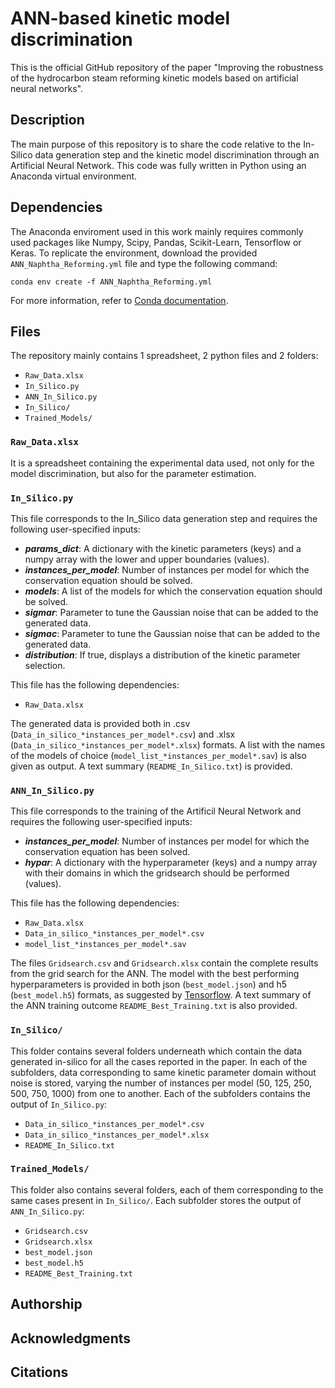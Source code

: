 # ANN-based kinetic model discrimination 
This is the official GitHub repository of the paper "Improving the robustness of the hydrocarbon steam reforming kinetic models based on artificial neural networks".

## Description
The main purpose of this repository is to share the code relative to the In-Silico data generation step and the kinetic model discrimination through an Artificial Neural Network. This code was fully written in Python using an Anaconda virtual environment.

## Dependencies
The Anaconda enviroment used in this work mainly requires commonly used packages like Numpy, Scipy, Pandas, Scikit-Learn, Tensorflow or Keras. To replicate the environment, download the provided ```ANN_Naphtha_Reforming.yml``` file and type the following command:
```
conda env create -f ANN_Naphtha_Reforming.yml
```
For more information, refer to [Conda documentation](https://conda.io/projects/conda/en/latest/user-guide/tasks/manage-environments.html#creating-an-environment-from-an-environment-yml-file).

## Files
The repository mainly contains 1 spreadsheet, 2 python files and 2 folders:
- ```Raw_Data.xlsx```
- ```In_Silico.py```
- ```ANN_In_Silico.py```
- ```In_Silico/```
- ```Trained_Models/```

### ```Raw_Data.xlsx```
It is a spreadsheet containing the experimental data used, not only for the model discrimination, but also for the parameter estimation.

### ```In_Silico.py```
This file corresponds to the In_Silico data generation step and requires the following user-specified inputs:
- ***params_dict***: A dictionary with the kinetic parameters (keys) and a numpy array with the lower and upper boundaries (values).
- ***instances_per_model***: Number of instances per model for which the conservation equation should be solved.
- ***models***: A list of the models for which the conservation equation should be solved.
- ***sigmar***: Parameter to tune the Gaussian noise that can be added to the generated data.
- ***sigmac***: Parameter to tune the Gaussian noise that can be added to the generated data.
- ***distribution***: If true, displays a distribution of the kinetic parameter selection.

This file has the following dependencies:
- ```Raw_Data.xlsx```

The generated data is provided both in .csv (```Data_in_silico_*instances_per_model*.csv```) and .xlsx (```Data_in_silico_*instances_per_model*.xlsx```) formats. A list with the names of the models of choice (```model_list_*instances_per_model*.sav```) is also given as output. A text summary (```README_In_Silico.txt```) is provided.

### ```ANN_In_Silico.py```
This file corresponds to the training of the Artificil Neural Network and requires the following user-specified inputs:
- ***instances_per_model***: Number of instances per model for which the conservation equation has been solved.
- ***hypar***: A dictionary with the hyperparameter (keys) and a numpy array with their domains in which the gridsearch should be performed (values).

This file has the following dependencies:
- ```Raw_Data.xlsx```
- ```Data_in_silico_*instances_per_model*.csv```
- ```model_list_*instances_per_model*.sav```

The files ```Gridsearch.csv``` and ```Gridsearch.xlsx``` contain the complete results from the grid search for the ANN. The model with the best performing hyperparameters is provided in both json (```best_model.json```) and h5 (```best_model.h5```) formats, as suggested by [Tensorflow](https://www.tensorflow.org/guide/keras/save_and_serialize). A text summary of the ANN training outcome ```README_Best_Training.txt``` is also provided.

### ```In_Silico/```
This folder contains several folders underneath which contain the data generated in-silico for all the cases reported in the paper. In each of the subfolders, data corresponding to same kinetic parameter domain without noise is stored, varying the number of instances per model (50, 125, 250, 500, 750, 1000) from one to another. Each of the subfolders contains the output of ```In_Silico.py```:
- ```Data_in_silico_*instances_per_model*.csv```
- ```Data_in_silico_*instances_per_model*.xlsx```
- ```README_In_Silico.txt```

### ```Trained_Models/```
This folder also contains several folders, each of them corresponding to the same cases present in ```In_Silico/```. Each subfolder stores the output of ```ANN_In_Silico.py```:
- ```Gridsearch.csv``` 
- ```Gridsearch.xlsx```
- ```best_model.json```
- ```best_model.h5```
- ```README_Best_Training.txt``` 

## Authorship

## Acknowledgments

## Citations
